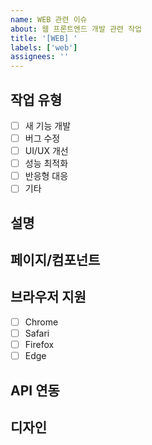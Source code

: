```yaml
---
name: WEB 관련 이슈
about: 웹 프론트엔드 개발 관련 작업
title: '[WEB] '
labels: ['web']
assignees: ''
---
```


## 작업 유형
- [ ] 새 기능 개발
- [ ] 버그 수정
- [ ] UI/UX 개선
- [ ] 성능 최적화
- [ ] 반응형 대응
- [ ] 기타

## 설명
<!-- 웹 관련 작업에 대한 상세 설명 -->

## 페이지/컴포넌트
<!-- 관련된 페이지나 컴포넌트 -->

## 브라우저 지원
- [ ] Chrome
- [ ] Safari
- [ ] Firefox
- [ ] Edge

## API 연동
<!-- 서버 API 연동이 필요한 경우 -->

## 디자인
<!-- 디자인 시안이나 참고 자료가 있다면 -->
